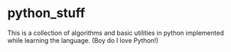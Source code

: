 python_stuff
============

This is a collection of algorithms and basic utilities in python implemented while learning the language. (Boy do I love Python!)
